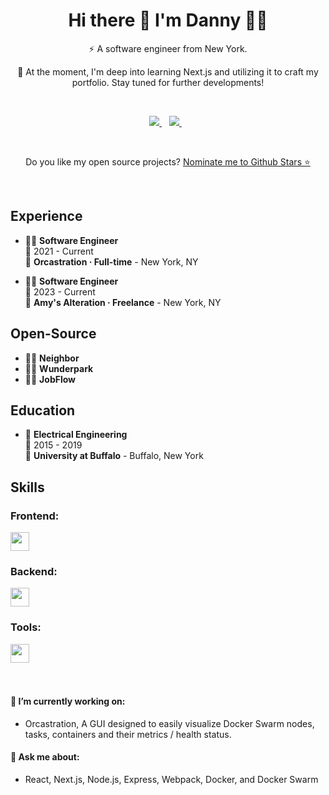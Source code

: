 <h1 align='center'>
  Hi there 👋 I'm Danny 👨‍💻
</h1>

<p align='center'>
  ⚡ A software engineer from New York.
</p>

<p align='center'>
🌱 At the moment, I'm deep into learning Next.js and utilizing it to craft my portfolio. Stay tuned for further developments! 
</p>

<br>

<p align='center'>
  
  <a href="https://www.linkedin.com/in/dannyzheng159/">
    <img src="https://img.shields.io/badge/linkedin-%230077B5.svg?&style=for-the-badge&logo=linkedin&logoColor=white" />
  </a>&nbsp;&nbsp;
  <a href="mailto:dannyzheng159@gmail.com">
  <img src="https://img.shields.io/badge/gmail-%23FFFFFF.svg?&style=for-the-badge&logo=gmail&logoColor=red" />
  </a>&nbsp;&nbsp;
  
</p>

<br>

<!--
<p align='center'>
  <a href="#"><img src="https://github-readme-stats.vercel.app/api?username=dannyzheng159&show_icons=true&count_private=true&theme=dark" width="350"></a>
</p>
-->

<p align='center'>
  Do you like my open source projects? <a href='https://stars.github.com/nominate/'>Nominate me to Github Stars ⭐</a>
</p>

<br> 

<!--
# Professional Summary
<details>
  <summary>📃Resume</summary>
-->

## Experience

- 👨‍💻 **Software Engineer**\
📆 2021 - Current\
📍 **Orcastration · Full-time** - New York, NY

- 👨‍💻 **Software Engineer**\
📆 2023 - Current\
📍 **Amy's Alteration · Freelance** - New York, NY

## Open-Source
- 👨‍💻 **Neighbor**
- 👨‍💻 **Wunderpark**
- 👨‍💻 **JobFlow**

## Education

- 📖 **Electrical Engineering**\
📆 2015 - 2019\
📍 **University at Buffalo** - Buffalo, New York

## Skills

### Frontend:
<a href="https://skillicons.dev">
<img src="https://skillicons.dev/icons?i=js,ts,react,next,redux,materialui,html,css,sass,tailwind" height="30"/>
</a>

<br> 

### Backend:
<a href="https://skillicons.dev">
<img src="https://skillicons.dev/icons?i=nodejs,express,mongo,postgres" height="30"/>
</a>

### Tools:
<a href="https://skillicons.dev">
<img src="https://skillicons.dev/icons?i=figma,git,docker,aws,github,postman,jest,webpack" height="30"/>
</a>

<br>

<!--
</details>
-->

<br>
<br>

#### 🔭 I’m currently working on: 
   - Orcastration, A GUI designed to easily visualize Docker Swarm nodes, tasks, containers and their metrics / health status.

#### 💬 Ask me about:
   - React, Next.js, Node.js, Express, Webpack, Docker, and Docker Swarm
